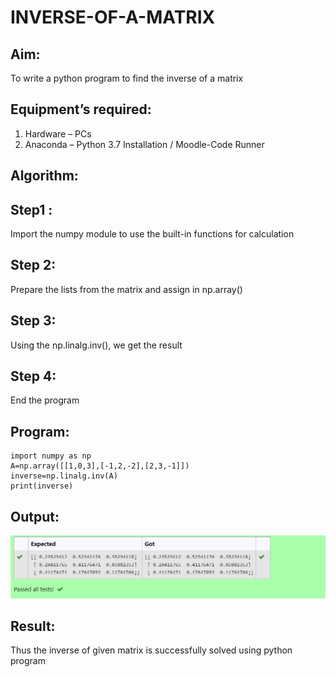 # INVERSE-OF-A-MATRIX
## Aim:
To write a python program to find the inverse of a matrix
## Equipment’s required:
1. 	Hardware – PCs
2. 	Anaconda – Python 3.7 Installation / Moodle-Code Runner
## Algorithm:
## Step1 :
Import the numpy module to use the built-in functions for calculation

## Step 2:
Prepare the lists from the matrix and assign in np.array()

## Step 3:
Using the np.linalg.inv(), we get the result

## Step 4:
End the program

## Program:
```
import numpy as np
A=np.array([[1,0,3],[-1,2,-2],[2,3,-1]])
inverse=np.linalg.inv(A)
print(inverse)
```
## Output:
![inverse](inverse.jpg)
## Result:
Thus the inverse of given matrix is successfully solved using python program

